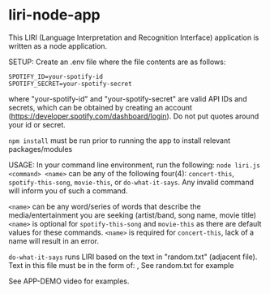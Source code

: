 # liri-node-app

This LIRI (Language Interpretation and Recognition Interface) application is written as a node application.

SETUP:
Create an .env file where the file contents are as follows:
```
SPOTIFY_ID=your-spotify-id
SPOTIFY_SECRET=your-spotify-secret
```
where "your-spotify-id" and "your-spotify-secret" are valid API IDs and secrets, which can be obtained by creating an account (https://developer.spotify.com/dashboard/login). Do not put quotes around your id or secret.

`npm install` must be run prior to running the app to install relevant packages/modules

USAGE:
In your command line environment, run the following: `node liri.js <command> <name>`
<command> can be any of the following four(4): `concert-this`, `spotify-this-song`, `movie-this`, or `do-what-it-says`.
  Any invalid command will inform you of such a command.
  
`<name>` can be any word/series of words that describe the media/entertainment you are seeking (artist/band, song name, movie title)
  `<name>` is optional for `spotify-this-song` and `movie-this` as there are default values for these commands.
  `<name>` is required for `concert-this`, lack of a name will result in an error.
    
`do-what-it-says` runs LIRI based on the text in "random.txt" (adjacent file). Text in this file must be in the form of:
<command>,<name>
  See random.txt for example
  
See APP-DEMO video for examples.
